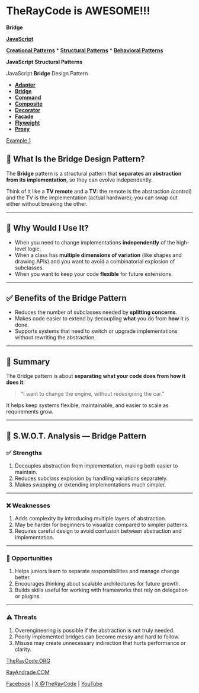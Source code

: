 # TheRayCode is AWESOME!!!

**Bridge**

**[JavaScript](../README.md)**

**[Creational Patterns](../../Creational/README.md)** * **[Structural Patterns](./README.md)** * **[Behavioral Patterns](../../Behavioral/README.md)**

**JavaScript Structural Patterns**

JavaScript **Bridge** Design Pattern

 * **[Adapter](../Adapter/README.md)**
 * **[Bridge](./README.md)**
 * **[Command](../Command/README.md)**
 * **[Composite](../Composite/README.md)**
 * **[Decorator](../Decorator/README.md)**
 * **[Facade](../Facade/README.md)**
 * **[Flyweight](../Flyweight/README.md)**
 * **[Proxy](../Proxy/README.md)**

[Example 1](./Example/README.md)  

## 🌉 What Is the Bridge Design Pattern?

The **Bridge** pattern is a structural pattern that **separates an abstraction from its implementation**, so they can evolve independently.

Think of it like a **TV remote** and a **TV**: the remote is the abstraction (control) and the TV is the implementation (actual hardware); you can swap out either without breaking the other.

---

## 🤔 Why Would I Use It?

* When you need to change implementations **independently** of the high-level logic.
* When a class has **multiple dimensions of variation** (like shapes and drawing APIs) and you want to avoid a combinatorial explosion of subclasses.
* When you want to keep your code **flexible** for future extensions.

---

## ✅ Benefits of the Bridge Pattern

* Reduces the number of subclasses needed by **splitting concerns**.
* Makes code easier to extend by decoupling **what** you do from **how** it is done.
* Supports systems that need to switch or upgrade implementations without rewriting the abstraction.

---

## 🧩 Summary

The Bridge pattern is about **separating what your code does from how it does it**:

> “I want to change the engine, without redesigning the car.”

It helps keep systems flexible, maintainable, and easier to scale as requirements grow.

---

## 🧠 S.W\.O.T. Analysis — Bridge Pattern

### ✅ **Strengths**

1. Decouples abstraction from implementation, making both easier to maintain.
2. Reduces subclass explosion by handling variations separately.
3. Makes swapping or extending implementations much simpler.

---

### ❌ **Weaknesses**

1. Adds complexity by introducing multiple layers of abstraction.
2. May be harder for beginners to visualize compared to simpler patterns.
3. Requires careful design to avoid confusion between abstraction and implementation.

---

### 🌱 **Opportunities**

1. Helps juniors learn to separate responsibilities and manage change better.
2. Encourages thinking about scalable architectures for future growth.
3. Builds skills useful for working with frameworks that rely on delegation or plugins.

---

### ⚠️ **Threats**

1. Overengineering is possible if the abstraction is not truly needed.
2. Poorly implemented bridges can become messy and hard to follow.
3. Misuse may create unnecessary indirection that hurts performance or clarity.


[TheRayCode.ORG](https://www.TheRayCode.org)

[RayAndrade.COM](https://www.RayAndrade.com)

[Facebook](https://www.facebook.com/TheRayCode/) | [X @TheRayCode](https://www.x.com/TheRayCode/) | [YouTube](https://www.youtube.com/TheRayCode/)
